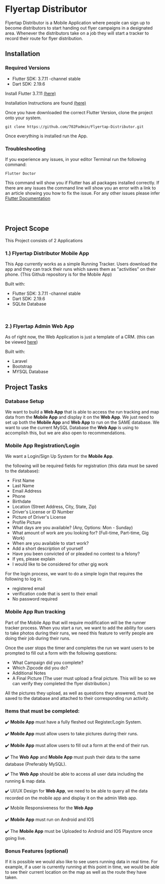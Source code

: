 # Flyertap Distributor
Flyertap Distributor is a Mobile Application where people can sign up to become distributors to start handing out flyer campaigns in a designated area. Whenever the distributors take on a job they will start a tracker to record their route for flyer distribution.



## Installation
### Required Versions
-  Flutter SDK: 3.7.11 -channel stable
-  Dart SDK: 2.19.6

Install Flutter 3.7.11 [(here)](https://docs.flutter.dev/release/archive?tab=windows)

Installation Instructions are found [(here)](https://docs.flutter.dev/get-started/install)

Once you have downloaded the correct Flutter Version, clone the project onto your system.
```
git clone https://github.com/702Padmin/Flyertap-Distributor.git
```
Once everything is installed run the App.

### Troubleshooting
If you experience any issues, in your editor Terminal run the following command:
```
Flutter Doctor
```
This command will show you if Flutter has all packages installed correctly. If there are any issues the command line will show you an error with a link to an article showing you how to fix the issue.
For any other issues please infer [Flutter Documentation](https://docs.flutter.dev/get-started/install)

<br><br>

## Project Scope
This Project consists of 2 Applications

### 1.) Flyertap Distributor Mobile App
This App currently works as a simple Running Tracker. Users download the app and they can track their runs which saves them as "activities" on their phone. (This Github repository is for the Mobile App)

Built with:
-  Flutter SDK: 3.7.11 -channel stable
-  Dart SDK: 2.19.6
-  SQLite Database
<br>

### 2.) Flyertap Admin Web App
As of right now, the Web Application is just a template of a CRM. (this can be viewed [here](https://adm.flyertap.com/))

Built with:
-  Laravel
-  Bootstrap
-  MYSQL Database


## Project Tasks

### Database Setup
We want to build a **Web App**  that is able to access the run tracking and map data from the **Mobile App**
and display it on the **Web App**. We just need to set up both the **Mobile App** and **Web App** to run on the SAME database. We want to use the current MySQL Database the **Web App** is using to accomplish this, but we are also open to recommendations.

### Mobile App Registration/Login
We want a Login/Sign Up System  for the **Mobile App**.

the following will be required fields for registration (this data must be saved to the database): 
-  First Name
-  Last Name
-  Email Address
-  Phone
-  Birthdate
-  Location (Street Address, City, State, Zip) 
-  Driver's License or ID Number
-  Picture of Driver's License
-  Profile Picture
-  What days are you available? (Any, Options: Mon - Sunday)
-  What amount of work are you looking for? (Full-time, Part-time, Gig Work)
-  When are you available to start work?
-  Add a short description of yourself
-  Have you been convicted of or pleaded no contest to a felony?
-  If yes, please explain
-  I would like to be considered for other gig work 

For the login process, we want to do a simple login that requires the following to log in:
- registered email
- verification code that is sent to their email
- No password required 

### Mobile App Run tracking
Part of the Mobile App that will require modification will be the runner tracker process. When you start a run, we want to add the ability for users to take photos during their runs, we need this feature to verify people are doing their job during their runs.

Once the user stops the timer and completes the run we want users to be prompted to fill out a form with the following questions:
- What Campaign did you complete?
- Which Zipcode did you do?
- Additional Notes
- A Final Picture (The user must upload a final picture. This will be so we can verify they completed the flyer distribution.)

All the pictures they upload, as well as questions they answered, must be saved to the database and attached to their corresponding run activity.

<!--
### Admin Web App
Once both the Web App and Mobile App are connected to the same database we should be able to fetch all the Users and 

![example](https://github.com/702Padmin/Flyertap-Distributor/assets/57960180/ada4f1f5-0a70-4abc-b770-c1b1bba3a3ab)
-->

### Items that must be completed:
:heavy_check_mark:  **Mobile App** must have a fully fleshed out Register/Login System.

:heavy_check_mark:  **Mobile App** must allow users to take pictures during their runs.

:heavy_check_mark:  **Mobile App** must allow users to fill out a form at the end of their run. 

:heavy_check_mark:  The **Web App** and **Mobile App** must push their data to the same database (Preferably MySQL).

:heavy_check_mark:  The **Web App** should be able to access all user data including the running & map data.

:heavy_check_mark:  UI/UX Design for **Web App**, we need to be able to query all the data recorded on the mobile app and display it on the admin Web app.

:heavy_check_mark:  Mobile Responsiveness for the **Web App**

:heavy_check_mark:  **Mobile App** must run on Android and IOS

:heavy_check_mark:  The **Mobile App** must be Uploaded to Android and IOS Playstore once going live.


### Bonus Features (optional)
If it is possible we would also like to see users running data in real time. For example, if a user is currently running at this point in time, we would be able to see their current location on the map as well as the route they have taken.



<!--
## Jobs
The App Home Feed shows all the jobs available to them. These jobs will show up on their feed depending on what service areas they choose. For example, if they choose las vegas they will only see las vegas jobs on the feed. From the feed, they should be able to view job details such as:
-  Area
-  Pay
-  Flyer Amount
-  Description
-  Flyer Pickup location

These Jobs will be pulled from the database based on whatever service areas the users have selected and will be created on a Web Application so you will not need to develop anything for create these jobs you simnply pull whatever jobs are available. I will create an API endpoint (with documentation) for requesting jobs so you can pull the data and display them on the app. 

Of course, we will also need the ability to take on the job. So there should be a button where users can accept the job. Once they accept the job they will be shown the address pickup location for the Flyers and once they have the flyers. They should be able to view the job and have a button to start the distribution tracker. Once they complete it. All the tracking data should be saved to the database and we should get notified when the job is complete with a link to a report showing the route analtyics as well as the map with their route.   This brings us to the next thing, we would like to get notified whenever someone takes on a job.
-->

<!--
## Notifications
Being notified when specific things happen is a feature we also need to implement. Mainly we want notifications for two things:
-  When someone takes a job. (We need a notification that will take us to a view where we can see their profile details.)
-  When someone completes a job.
 
If possible we would like to send notifications to distributors whenever new jobs are available in their area as well as notify distributors and administrators when a distributor has left the selected area.

In terms of how this notification is sent, we would like it to be via App notifications, but if it's easier to get it done with Email or SMS  that would be fine.
-->



